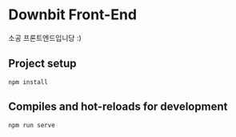# Downbit Front-End

소공 프론트엔드입니당 :)

## Project setup
```
npm install
```

## Compiles and hot-reloads for development
```
npm run serve
```
